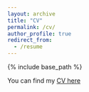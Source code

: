 ```yaml
---
layout: archive
title: "CV"
permalink: /cv/
author_profile: true
redirect_from:
  - /resume
---
```

 {% include base_path %}
 
You can find my [CV here](https://jskuk.github.io/files/Kuk_CV_080118.pdf)
